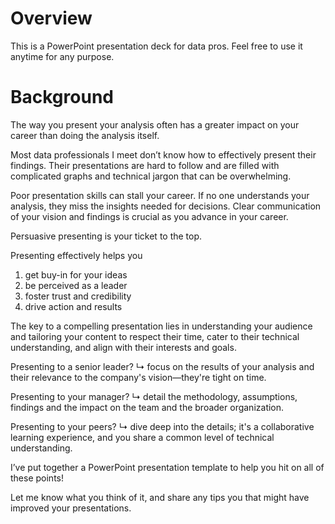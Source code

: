 # Overview
This is a PowerPoint presentation deck for data pros. Feel free to use it anytime for any purpose. 

# Background


The way you present your analysis often has a greater impact on your career than doing the analysis itself. 


Most data professionals I meet don’t know how to effectively present their findings. Their presentations are hard to follow and are filled with complicated graphs and technical jargon that can be overwhelming. 


Poor presentation skills can stall your career. If no one understands your analysis, they miss the insights needed for decisions. Clear communication of your vision and findings is crucial as you advance in your career.


Persuasive presenting is your ticket to the top.


Presenting effectively helps you
1. get buy-in for your ideas
2. be perceived as a leader
3. foster trust and credibility
4. drive action and results





The key to a compelling presentation lies in understanding your audience and tailoring your content to respect their time, cater to their technical understanding, and align with their interests and goals.


Presenting to a senior leader? 
↳ focus on the results of your analysis and their relevance to the company's vision—they're tight on time.

Presenting to your manager? 
↳ detail the methodology, assumptions, findings and the impact on the team and the broader organization.

Presenting to your peers? 
↳ dive deep into the details; it's a collaborative learning experience, and you share a common level of technical understanding.


I’ve put together a PowerPoint presentation template to help you hit on all of these points! 


Let me know what you think of it, and share any tips you that might have improved your presentations.
